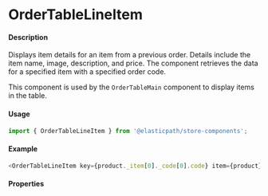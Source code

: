 # OrderTableLineItem

#### Description

Displays item details for an item from a previous order. Details include the item name, image, description, and price. The component retrieves the data for a specified item with a specified order code. 

This component is used by the `OrderTableMain` component to display items in the table.

#### Usage

```js
import { OrderTableLineItem } from '@elasticpath/store-components';
```

#### Example

```js
<OrderTableLineItem key={product._item[0]._code[0].code} item={product} itemDetailLink={itemDetailLink} />
```

#### Properties

<!-- PROPS -->
